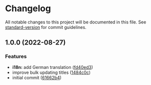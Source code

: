 # Changelog

All notable changes to this project will be documented in this file. See [standard-version](https://github.com/conventional-changelog/standard-version) for commit guidelines.

## 1.0.0 (2022-08-27)


### Features

* **i18n:** add German translation ([fd40ed3](https://github.com/ghost-fvtt/audio-metadata-reader/commit/fd40ed36432dbce85a07f525e0a995aded2441ec))
* improve bulk updating titles ([1484c0c](https://github.com/ghost-fvtt/audio-metadata-reader/commit/1484c0c64e77faccae0ca741e08dae20c0944ca2))
* initial commit ([61662b4](https://github.com/ghost-fvtt/audio-metadata-reader/commit/61662b43a644034999203e9ad0b811e6523fb058))
